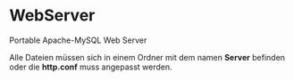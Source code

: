 # WebServer
 Portable Apache-MySQL Web Server
 
 Alle Dateien müssen sich in einem Ordner mit dem namen <b>Server</b> befinden oder die <b>http.conf</b> muss angepasst werden.
